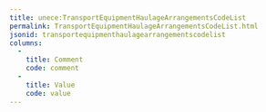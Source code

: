 ```yaml
---
title: unece:TransportEquipmentHaulageArrangementsCodeList
permalink: TransportEquipmentHaulageArrangementsCodeList.html
jsonid: transportequipmenthaulagearrangementscodelist
columns:
  - 
    title: Comment
    code: comment
  - 
    title: Value
    code: value
---
```

